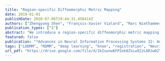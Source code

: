 ```yaml
---
title: "Region-specific Diffeomorphic Metric Mapping"
date: 2019-01-01
publishDate: 2020-07-08T19:44:31.456414Z
authors: ["Zhengyang Shen", "François-Xavier Vialard", "Marc Niethammer"]
publication_types: ["1"]
abstract: "We introduce a region-specific diffeomorphic metric mapping (RDMM) registration approach. RDMM is non-parametric, estimating spatio-temporal velocity fields which parameterize the sought-for spatial transformation. Regularization of these velocity fields is necessary. In contrast to existing non-parametric registration approaches using a fixed spatially-invariant regularization, for example, the large displacement diffeomorphic metric mapping (LDDMM) model, our approach allows for spatially-varying regularization which is advected via the estimated spatio-temporal velocity field. Hence, not only can our model capture large displacements, it does so with a spatio-temporal regularizer that keeps track of how regions deform, which is a more natural mathematical formulation. We explore a family of RDMM registration approaches: 1) a registration model where regions with separate regularizations are pre-defined (e.g., in an atlas space or for distinct foreground and background regions), 2) a registration model where a general spatially-varying regularizer is estimated, and 3) a registration model where the spatially-varying regularizer is obtained via an end-to-end trained deep learning (DL) model. We provide a variational derivation of RDMM, showing that the model can assure diffeomorphic transformations in the continuum, and that LDDMM is a particular instance of RDMM. To evaluate RDMM performance we experiment 1) on synthetic 2D data and 2) on two 3D datasets: knee magnetic resonance images (MRIs) of the Osteoarthritis Initiative (OAI) and computed tomography images (CT) of the lung. Results show that our framework achieves comparable performance to state-of-the-art image registration approaches, while providing additional information via a learned spatio-temporal regularizer. Further, our deep learning approach allows for very fast RDMM and LDDMM estimations. Code is available at https://github.com/uncbiag/registration."
featured: false
publication: "*Advances in Neural Information Processing Systems 32: Annual Conference on Neural Information Processing Systems 2019, NeurIPS 2019, 8-14 December 2019, Vancouver, BC, Canada*"
tags: ["LDDMM", "RDMM", "deep learning", "knee", "registration", "NeurIPS"]
url_pdf: "https://drive.google.com/file/d/1kIuunw6FP2ek8ZsLw92zL6RJw02YU7Nx"
---
```


